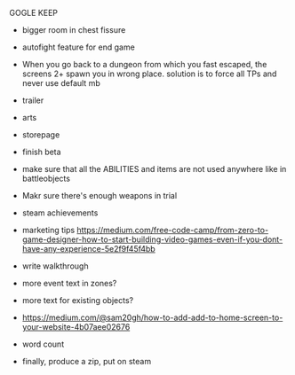 GOGLE KEEP

- bigger room in chest fissure
- autofight feature for end game
- When you go back to a dungeon from which you fast escaped, the screens 2+ spawn you in wrong place. solution is to force all TPs and never use default mb


- trailer
- arts
- storepage

- finish beta


- make sure that all the ABILITIES and items are not used anywhere like in battleobjects
- Makr sure there's enough weapons in trial



- steam achievements
- marketing tips https://medium.com/free-code-camp/from-zero-to-game-designer-how-to-start-building-video-games-even-if-you-dont-have-any-experience-5e2f9f45f4bb
- write walkthrough
- more event text in zones?
- more text for existing objects?
- https://medium.com/@sam20gh/how-to-add-add-to-home-screen-to-your-website-4b07aee02676

- word count
- finally, produce a zip, put on steam
